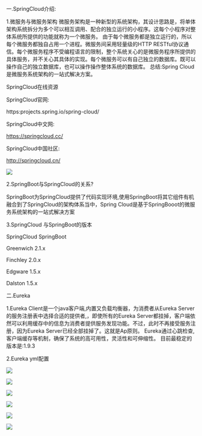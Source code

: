 一.SpringCloud介绍:

1.微服务与微服务架构
微服务架构是一种新型的系统架构，其设计思路是，将单体架构系统拆分为多个可以相互调用、配合的独立运行的小程序。这每个小程序对整体系统所提供的功能就称为一个微服务。
由于每个微服务都是独立运行的，所以每个微服务都独自占用一个进程。微服务间采用轻量级的HTTP RESTful协议通信。每个微服务程序不受编程语言的限制，整个系统关心的是微服务程序所提供的具体服务，并不关心其具体的实现。每个微服务可以有自己独立的数据库。既可以操作自己的独立数据库，也可以操作操作整体系统的数据库。
总结:Spring Cloud是微服务系统架构的一站式解决方案。

SpringCloud在线资源

SpringCloud官网:

https:projects.spring.io/spring-cloud/

SpringCloud中文网:

https://springcloud.cc/

SpringCloud中国社区:

http://springcloud.cn/


![](https://i.imgur.com/nX9bUlt.png)

2.SpringBoot与SpringCloud的关系?

SpringBoot为SpringCloud提供了代码实现环境,使用SpringBoot将其它组件有机融合到了SpringCloud的架构体系当中，Spring Cloud是基于SpringBooot的微服务系统架构的一站式解决方案

3.SpringCloud 与SpringBoot的版本

SpringCloud                   SpringBoot

Greenwich                      2.1.x

Finchley                       2.0.x

Edgware                        1.5.x

Dalston                        1.5.x

二.Eureka

1.Eureka Client是一个java客户端,内置又负载均衡器，为消费者从Eureka Server的服务注册表中选择合适的提供者,，即使所有的Eureka  Server都挂掉，客户端依然可以利用缓存中的信息为消费者提供服务发现功能。不过，此时不再接受服务注册，因为Eureka Server已经全部挂掉了。这就是Ap原则。
Eureka通过心跳检查,客户端缓存等机制，确保了系统的高可用性，灵活性和可伸缩性。
目前最稳定的版本是:1.9.3

2.Eureka yml配置

![](https://i.imgur.com/uDxotvi.png)

![](https://i.imgur.com/F4PgJFY.png)

![](https://i.imgur.com/ezoSbc5.png)

![](https://i.imgur.com/d7KgvCi.png)

![](https://i.imgur.com/GU5NYbK.png)

![](https://i.imgur.com/REMw0Ue.png)




